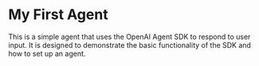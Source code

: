 # My First Agent 

This is a simple agent that uses the OpenAI Agent SDK to respond to user input. It is designed to demonstrate the basic functionality of the SDK and how to set up an agent.